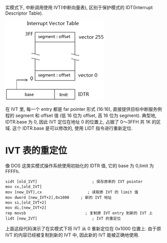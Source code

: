
实模式下, 中断调用使用 IVT(中断向量表), 区别于保护模式的 IDT(Interrupt Descriptor Table).

![2024-09-11-10-48-01.png](./images/2024-09-11-10-48-01.png)

在 IVT 里, 每一个 entry 都是 far pointer 形式 (16:16)​, 直接提供目标中断服务例程的 segment 和 offset 值 (低 16 位为 offset, 高 16 位为 segment)​. 典型地, IDTR.base 为 0, 因此 IVT 定位在地址 0 的位置上, 占据了 0～3FFH 共 1K 的区域. 这个 IDTR.base 是可以修改的, 使用 LIDT 指令进行重新定位.

# IVT 表的重定位

像 DOS 这类实模式操作系统使用初始化的 IDTR 值, 它的 base 为 0,limit 为 FFFFh.

```assembly
sidt [old_IVT]                        ; 保存原来的 IVT pointer
mov cx,[old_IVT]
mov [new_IVT],cx                    ; 读取原 IVT 的 limit 值
mov dword [new_IVT+2],0x1000     ; 新的 IVT 地址
mov si,[old_IVT+2]
mov di,[new_IVT+2]
rep movsb                          ; 复制原 IVT entry 到新的 IVT 上
lidt [new_IVT]                        ; IVT 的重定位
```

上面这段代码演示了在实模式下将 IVT 从 0 重新定位在 0x1000 位置上. 由于原 IVT 的内容已经被复制到新的 IVT 中, 因此新的 IVT 能被正确地使用.